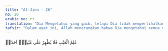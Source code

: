 ```yaml
---
title: "Al-Jinn - 26"
no: 26
arabic_no: ٢٦
translation: "Dia Mengetahui yang gaib, tetapi Dia tidak memperlihatkan kepada siapa pun tentang yang gaib itu. "
tafsir: "Dalam ayat ini, Allah menerangkan bahwa Dia mengetahui semua yang gaib, tidak terlihat, dan tidak diketahui oleh hamba-Nya. Semua yang gaib yang tidak dapat diketahui kecuali oleh Allah, dapat diketahui oleh para rasul yang diridai oleh-Nya dan Dia akan memperlihatkan kepada mereka sekadar apa yang dikehendaki-Nya. Allah berfirman:\n\nDan mereka tidak mengetahui sesuatu apa pun tentang ilmu-Nya melainkan apa yang Dia kehendaki. (al-Baqarah/2: 255)\n\nAyat ini menunjukkan bahwa pekerjaan tukang tenung, ahli nujum, dan tukang sihir semuanya itu salah karena mereka tidak termasuk orang-orang yang diridai Allah, bahkan mereka termasuk yang dibenci-Nya. Ayat ini juga menerangkan bahwa orang-orang yang mengaku bahwa bintang itu dapat menunjukkan siapa yang akan hidup dan siapa pula yang akan mati, adalah orang-orang yang telah kafir dan mengingkari Al-Qur'an.\n\nFakhruddin ar-Razi berkata, \"Yang dimaksud dengan tidak dapat menyaksikan yang gaib adalah gaib yang khusus yaitu tentang waktu tibanya hari Kiamat.\""
---
```


عٰلِمُ الْغَيْبِ فَلَا يُظْهِرُ عَلٰى غَيْبِهٖٓ اَحَدًاۙ
